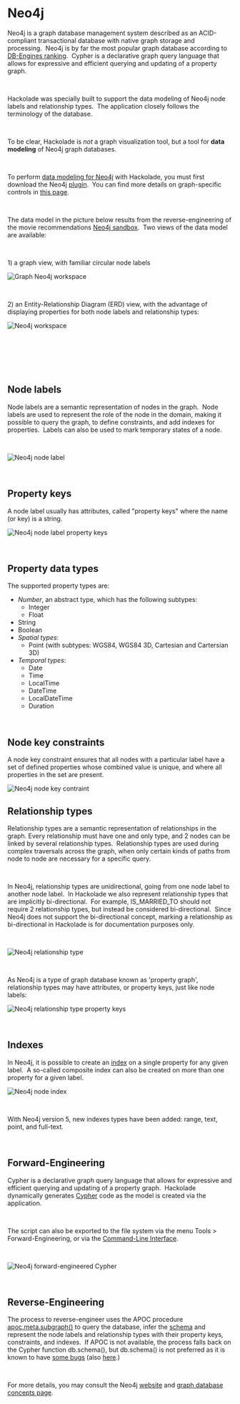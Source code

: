 # Neo4j

Neo4j is a graph database management system described as an ACID-compliant transactional database with native graph storage and processing.&nbsp; Neo4j is by far the most popular graph database according to [DB-Engines ranking](<https://db-engines.com/en/ranking/graph%20dbms> "target=\"\_blank\"").&nbsp; Cypher is a declarative graph query language that allows for expressive and efficient querying and updating of a property graph.

&nbsp;

Hackolade was specially built to support the data modeling of Neo4j node labels and relationship types.&nbsp; The application closely follows the terminology of the database.

&nbsp;

To be clear, Hackolade is *not* a graph visualization tool, but a tool for **data modeling** of Neo4j graph databases. &nbsp;

&nbsp;

To perform [data modeling for Neo4j](<https://hackolade.com/nosqldb/neo4j-data-modeling.html> "target=\"\_blank\"") with Hackolade, you must first download the Neo4j [plugin](<DownloadadditionalDBtargetplugin.md>).&nbsp; You can find more details on graph-specific controls in [this page](<Graphshapes.md>).

&nbsp;

The data model in the picture below results from the reverse-engineering of the movie recommendations [Neo4j sandbox](<https://neo4j.com/sandbox-v2/> "target=\"\_blank\"").&nbsp; Two views of the data model are available:

&nbsp;

&#49;) a graph view, with familiar circular node labels

![Graph Neo4j workspace](<lib/Graph%20Neo4j%20workspace.png>)

&nbsp;

&#50;) an Entity-Relationship Diagram (ERD) view, with the advantage of displaying properties for both node labels and relationship types:

![Neo4j workspace](<lib/Neo4j%20workspace.png>)

&nbsp;

&nbsp;

&nbsp;

## Node labels

Node labels are a semantic representation of nodes in the graph.&nbsp; Node labels are used to represent the role of the node in the domain, making it possible to query the graph, to define constraints, and add indexes for properties.&nbsp; Labels can also be used to mark temporary states of a node.&nbsp;

&nbsp;

![Neo4j node label](<lib/Neo4j%20node%20label.png>)

&nbsp;

## Property keys

A node label usually has attributes, called "property keys" where the name (or key) is a string.

![Neo4j node label property keys](<lib/Neo4j%20node%20label%20property%20keys.png>)

&nbsp;

## Property data types

The supported property types are:

* *Number*, an abstract type, which has the following subtypes:
  * Integer
  * Float
* String
* Boolean
* *Spatial types*:
  * Point (with subtypes: WGS84, WGS84 3D, Cartesian and Cartersian 3D)
* *Temporal types*:
  * Date
  * Time
  * LocalTime
  * DateTime
  * LocalDateTime
  * Duration

&nbsp;

## Node key constraints

A node key constraint ensures that all nodes with a particular label have a set of defined properties whose combined value is unique, and where all properties in the set are present.

![Neo4j node key contraint](<lib/Neo4j%20node%20key%20contraint.png>)

## Relationship types

Relationship types are a semantic representation of relationships in the graph. Every relationship must have one and only type, and 2 nodes can be linked by several relationship types.&nbsp; Relationship types are used during complex traversals across the graph, when only certain kinds of paths from node to node are necessary for a specific query.

&nbsp;

In Neo4j, relationship types are unidirectional, going from one node label to another node label.&nbsp; In Hackolade we also represent relationship types that are implicitly bi-directional.&nbsp; For example, IS\_MARRIED\_TO should not require 2 relationship types, but instead be considered bi-directional.&nbsp; Since Neo4j does not support the bi-directional concept, marking a relationship as bi-directional in Hackolade is for documentation purposes only.&nbsp;

&nbsp;

![Neo4j relationship type](<lib/Neo4j%20relationship%20type.png>)

&nbsp;

As Neo4j is a type of graph database known as 'property graph', relationship types may have attributes, or property keys, just like node labels:

![Neo4j relationship type property keys](<lib/Neo4j%20relationship%20type%20property%20keys.png>)

&nbsp;

## Indexes

In Neo4j, it is possible to create an [index](<https://neo4j.com/docs/developer-manual/current/cypher/schema/index/> "target=\"\_blank\"") on a single property for any given label.&nbsp; A so-called composite index can also be created on more than one property for a given label.

![Neo4j node index](<lib/Neo4j%20node%20index.png>)

&nbsp;

With Neo4j version 5, new indexes types have been added: range, text, point, and full-text.

&nbsp;

## Forward-Engineering

Cypher is a declarative graph query language that allows for expressive and efficient querying and updating of a property graph.&nbsp; Hackolade dynamically generates [Cypher](<https://neo4j.com/developer/cypher/> "target=\"\_blank\"") code as the model is created via the application.

&nbsp;

The script can also be exported to the file system via the menu Tools \> Forward-Engineering, or via the [Command-Line Interface](<CommandLineInterface.md>).

&nbsp;

![Neo4j forward-engineered Cypher](<lib/Neo4j%20forward-engineered%20Cypher.png>)

&nbsp;

## Reverse-Engineering

The process to reverse-engineer uses the APOC procedure [apoc.meta.subgraph()](<http://neo4j-contrib.github.io/neo4j-apoc-procedures/3.5/schema/meta-graph/> "target=\"\_blank\"") to query the database, infer the [schema](<https://neo4j.com/docs/developer-manual/current/cypher/schema/> "target=\"\_blank\"") and represent the node labels and relationship types with their property keys, constraints, and indexes.&nbsp; If APOC is not available, the process falls back on the Cypher function db.schema(), but db.schema() is not preferred as it is known to have [some bugs](<https://github.com/neo4j/neo4j/issues/9726> "target=\"\_blank\"") (also [here](<https://github.com/opencypher/morpheus/issues/666> "target=\"\_blank\"").)

&nbsp;

For more details, you may consult the Neo4j [website](<https://neo4j.com/> "target=\"\_blank\"") and [graph database concepts page](<https://neo4j.com/docs/developer-manual/current/introduction/graphdb-concepts/> "target=\"\_blank\"").

